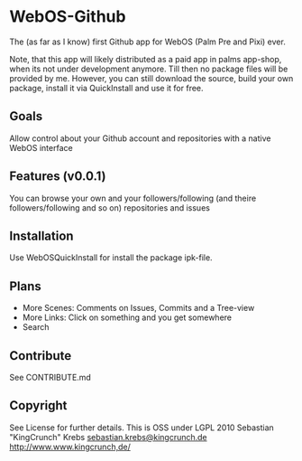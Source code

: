 WebOS-Github
===
The (as far as I know) first Github app for WebOS (Palm Pre and Pixi) ever.

Note, that this app will likely distributed as a paid app in palms app-shop, when its not under development anymore. Till then no package files will be provided by me.
However, you can still download the source, build your own package, install it via QuickInstall and use it for free.

Goals
---
Allow control about your Github account and repositories with a native WebOS interface

Features (v0.0.1)
----
You can browse your own and your followers/following (and theire followers/following and so on) repositories and issues

Installation
----
Use WebOSQuickInstall for install the package ipk-file.

Plans
---
- More Scenes: Comments on Issues, Commits and a Tree-view
- More Links: Click on something and you get somewhere
- Search

Contribute
---
See CONTRIBUTE.md

Copyright
---
See License for further details. This is OSS under LGPL
2010
Sebastian "KingCrunch" Krebs
sebastian.krebs@kingcrunch.de
http://www.www.kingcrunch,de/
